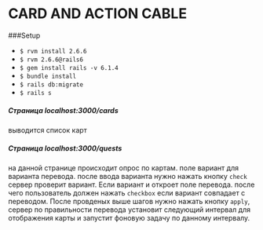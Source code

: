 # CARD AND ACTION CABLE

###Setup

* `$ rvm install 2.6.6`
* `$ rvm 2.6.6@rails6`
* `$ gem install rails -v 6.1.4`
* `$ bundle install`
* `$ rails db:migrate`
* `$ rails s`

##### Страница localhost:3000/cards
выводится список карт

##### Страница localhost:3000/quests
на данной странице происходит опрос по картам.
поле вариант для варианта перевода.
после ввода варианта нужно нажать кнопку `check`
сервер проверит вариант. Если вариант и откроет поле перевода.
после чего пользователь должен нажать `checkbox` если вариант совпадает с переводом.
После провденых выше шагов нужно нажать кнопку `apply`, сервер по правильности перевода установит
следующий интервал для отображения карты и запустит фоновую задачу по данному интервалу.


